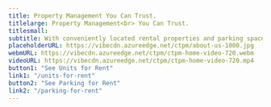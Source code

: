 ```yaml
---
title: Property Management You Can Trust.
titlelarge: Property Management<br> You Can Trust.
titlesmall:
subtitle: With conveniently located rental properties and parking spaces to lease, we're one of the premier property management companies in Tucson. From the University of Arizona and downtown Tucson to our reliable property management team, everything is within your reach! Experience life in Tucson with ease by exploring what's available.
placeholderURL: https://vibecdn.azureedge.net/ctpm/about-us-1000.jpg
webmURL: https://vibecdn.azureedge.net/ctpm/ctpm-home-video-720.webm
videoURL: https://vibecdn.azureedge.net/ctpm/ctpm-home-video-720.mp4
button1: "See Units for Rent"
link1: "/units-for-rent"
button2: "See Parking for Rent"
link2: "/parking-for-rent"
---
```


